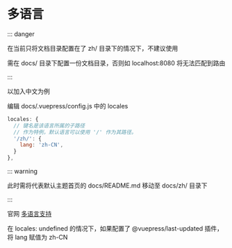 # 多语言

::: danger

在当前只将文档目录配置在了 zh/ 目录下的情况下，不建议使用

需在 docs/ 目录下配置一份文档目录，否则如 localhost:8080 将无法匹配到路由

::: 

以加入中文为例

 编辑 docs/.vuepress/config.js 中的 locales

```javascript
locales: {
  // 键名是该语言所属的子路径
  // 作为特例，默认语言可以使用 '/' 作为其路径。
  '/zh/': {
    lang: 'zh-CN',
  }
},
```

::: warning

此时需将代表默认主题首页的 docs/README.md 移动至 docs/zh/ 目录下

:::

官网 [多语言支持](https://v1.vuepress.vuejs.org/zh/guide/i18n.html)

在 locales: undefined 的情况下，如果配置了 @vuepress/last-updated 插件，将 lang 赋值为 zh-CN